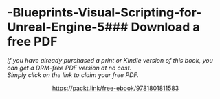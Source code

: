 


# -Blueprints-Visual-Scripting-for-Unreal-Engine-5### Download a free PDF

 <i>If you have already purchased a print or Kindle version of this book, you can get a DRM-free PDF version at no cost.<br>Simply click on the link to claim your free PDF.</i>
<p align="center"> <a href="https://packt.link/free-ebook/9781801811583">https://packt.link/free-ebook/9781801811583 </a> </p>